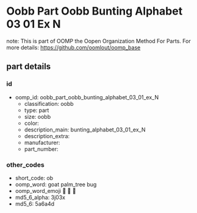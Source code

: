 # Oobb Part Oobb Bunting Alphabet 03 01 Ex N  

note: This is part of OOMP the Oopen Organization Method For Parts. For more details: https://github.com/oomlout/oomp_base

##  part details





### id
* oomp_id: oobb_part_oobb_bunting_alphabet_03_01_ex_N
  * classification: oobb
  * type: part
  * size: oobb
  * color: 
  * description_main: bunting_alphabet_03_01_ex_N
  * description_extra: 
  * manufacturer: 
  * part_number: 

### other_codes
* short_code: ob
* oomp_word: goat palm_tree bug
* oomp_word_emoji :goat: :palm_tree: :bug:
* md5_6_alpha: 3j03x
* md5_6: 5a6a4d